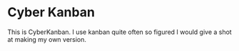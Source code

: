 # Cyber Kanban
This is CyberKanban. I use kanban quite often so figured I would give a shot at making my own version.
